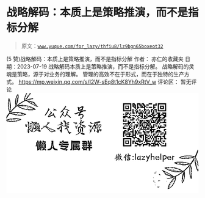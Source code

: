 # 战略解码：本质上是策略推演，而不是指标分解

> 原文：[`www.yuque.com/for_lazy/thfiu8/lz9bgn65boxeot32`](https://www.yuque.com/for_lazy/thfiu8/lz9bgn65boxeot32)

<ne-h2 id="4994b384" data-lake-id="4994b384"><ne-heading-ext><ne-heading-anchor></ne-heading-anchor><ne-heading-fold></ne-heading-fold></ne-heading-ext><ne-heading-content><ne-text id="u4feb2e16">(5 赞)战略解码：本质上是策略推演，而不是指标分解</ne-text></ne-heading-content></ne-h2> <ne-p id="u0b4320fd" data-lake-id="u0b4320fd"><ne-text id="u7e1a7d57">作者： 亦仁的收藏夹</ne-text></ne-p> <ne-p id="ua9590631" data-lake-id="ua9590631"><ne-text id="u7f6087fa">日期：2023-07-19</ne-text></ne-p> <ne-p id="u69f2b014" data-lake-id="u69f2b014"><ne-text id="u4f673bf9">战略解码本质上是策略推演，而不是指标分解。</ne-text> <ne-text id="u8b01dfd5">战略解码的灵魂是策略，源于对业务的理解。</ne-text> <ne-text id="uff3c7560">管理的高效不在于形式，而在于独特的生产方式。</ne-text></ne-p> <ne-p id="u0479229b" data-lake-id="u0479229b">[<ne-text id="ud0f51800">https://mp.weixin.qq.com/s/I2W-sEq8t1cK8Yh9xRtV_w</ne-text>](https://mp.weixin.qq.com/s/I2W-sEq8t1cK8Yh9xRtV_w)</ne-p> <ne-hole id="ubff2f22c" data-lake-id="ubff2f22c"><ne-card data-card-name="hr" data-card-type="block" id="rOiH6" data-event-boundary="card"><ne-p id="u805ac770" data-lake-id="u805ac770"><ne-text id="ub73ef494">评论区：</ne-text></ne-p> <ne-p id="u327e67d6" data-lake-id="u327e67d6"><ne-text id="u84dbd0f0">暂无评论</ne-text></ne-p> <ne-p id="ufab83c8c" data-lake-id="ufab83c8c"><ne-card data-card-name="image" data-card-type="inline" id="Gijfw" data-event-boundary="card">![](img/894d30a529e7c37bcd3392323c99941c.png)  <ne-hole id="u1afedfd2" data-lake-id="u1afedfd2"><ne-card data-card-name="hr" data-card-type="block" id="fIzmb" data-event-boundary="card"></ne-card></ne-hole></ne-card></ne-p></ne-card></ne-hole>